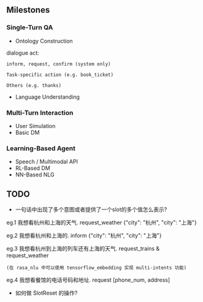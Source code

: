 ## Milestones

### Single-Turn QA
- Ontology Construction

dialogue act: 

	inform, request, confirm (system only)
	
	Task-specific action (e.g. book_ticket)

	Others (e.g. thanks)

- Language Understanding

### Multi-Turn Interaction
- User Simulation
- Basic DM

### Learning-Based Agent
- Speech / Multimodal API
- RL-Based DM
- NN-Based NLG

## TODO

- 一句话中出现了多个意图或者提供了一个slot的多个值怎么表示?

eg.1 我想看杭州和上海的天气. request_weather {"city": "杭州", "city": "上海"} 

eg.2 我想看杭州和上海的. inform {"city": "杭州", "city": "上海"} 

eg.3 我想看杭州到上海的列车还有上海的天气. request_trains & request_weather 

	(在 rasa_nlu 中可以使用 tensorflow_embedding 实现 multi-intents 功能)

eg.4 我想看餐馆的电话号码和地址. request [phone_num, address]

- 如何做 SlotReset 的操作?
